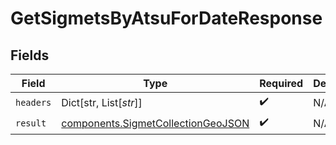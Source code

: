 # GetSigmetsByAtsuForDateResponse


## Fields

| Field                                                                                    | Type                                                                                     | Required                                                                                 | Description                                                                              |
| ---------------------------------------------------------------------------------------- | ---------------------------------------------------------------------------------------- | ---------------------------------------------------------------------------------------- | ---------------------------------------------------------------------------------------- |
| `headers`                                                                                | Dict[str, List[*str*]]                                                                   | :heavy_check_mark:                                                                       | N/A                                                                                      |
| `result`                                                                                 | [components.SigmetCollectionGeoJSON](../../models/components/sigmetcollectiongeojson.md) | :heavy_check_mark:                                                                       | N/A                                                                                      |